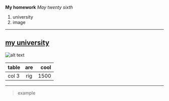 **My homework**
*May twenty sixth*
1. university
2. image
---
[my university](https://www.koreatech.ac.kr)
---
![alt text](http://img.naver.net/static/www/u/2013/0731/nmms_224940510.gif)

|table	| are | cool |
|-------|:---:| ----:|
|col 3  |rig  | 1500 |

---
>example


